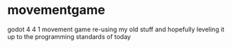 # movementgame
godot 4 4 1 movement game re-using my old stuff and hopefully leveling it up to the programming standards of today
